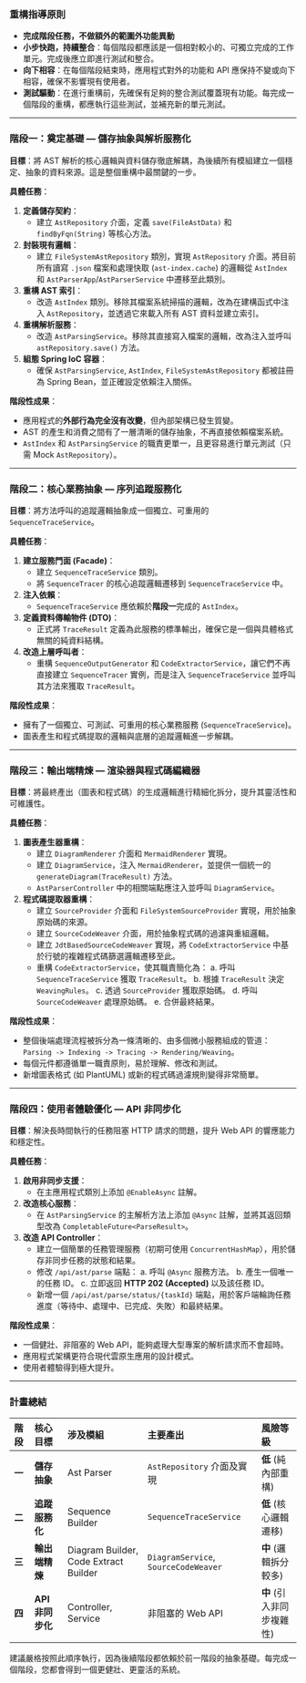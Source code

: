 
### **重構指導原則**

*   **完成階段任務，不做額外的範圍外功能異動**
*   **小步快跑，持續整合**：每個階段都應該是一個相對較小的、可獨立完成的工作單元。完成後應立即進行測試和整合。
*   **向下相容**：在每個階段結束時，應用程式對外的功能和 API 應保持不變或向下相容，確保不影響現有使用者。
*   **測試驅動**：在進行重構前，先確保有足夠的整合測試覆蓋現有功能。每完成一個階段的重構，都應執行這些測試，並補充新的單元測試。

---

### **階段一：奠定基礎 — 儲存抽象與解析服務化**

**目標**：將 AST 解析的核心邏輯與資料儲存徹底解耦，為後續所有模組建立一個穩定、抽象的資料來源。這是整個重構中最關鍵的一步。

**具體任務**：
1.  **定義儲存契約**：
    *   建立 `AstRepository` 介面，定義 `save(FileAstData)` 和 `findByFqn(String)` 等核心方法。
2.  **封裝現有邏輯**：
    *   建立 `FileSystemAstRepository` 類別，實現 `AstRepository` 介面。將目前所有讀寫 `.json` 檔案和處理快取 (`ast-index.cache`) 的邏輯從 `AstIndex` 和 `AstParserApp`/`AstParserService` 中遷移至此類別。
3.  **重構 AST 索引**：
    *   改造 `AstIndex` 類別。移除其檔案系統掃描的邏輯，改為在建構函式中注入 `AstRepository`，並透過它來載入所有 AST 資料並建立索引。
4.  **重構解析服務**：
    *   改造 `AstParsingService`。移除其直接寫入檔案的邏輯，改為注入並呼叫 `astRepository.save()` 方法。
5.  **組態 Spring IoC 容器**：
    *   確保 `AstParsingService`, `AstIndex`, `FileSystemAstRepository` 都被註冊為 Spring Bean，並正確設定依賴注入關係。

**階段性成果**：
*   應用程式的**外部行為完全沒有改變**，但內部架構已發生質變。
*   AST 的產生和消費之間有了一層清晰的儲存抽象，不再直接依賴檔案系統。
*   `AstIndex` 和 `AstParsingService` 的職責更單一，且更容易進行單元測試（只需 Mock `AstRepository`）。

---

### **階段二：核心業務抽象 — 序列追蹤服務化**

**目標**：將方法呼叫的追蹤邏輯抽象成一個獨立、可重用的 `SequenceTraceService`。

**具體任務**：
1.  **建立服務門面 (Facade)**：
    *   建立 `SequenceTraceService` 類別。
    *   將 `SequenceTracer` 的核心追蹤邏輯遷移到 `SequenceTraceService` 中。
2.  **注入依賴**：
    *   `SequenceTraceService` 應依賴於**階段一**完成的 `AstIndex`。
3.  **定義資料傳輸物件 (DTO)**：
    *   正式將 `TraceResult` 定義為此服務的標準輸出，確保它是一個與具體格式無關的純資料結構。
4.  **改造上層呼叫者**：
    *   重構 `SequenceOutputGenerator` 和 `CodeExtractorService`，讓它們不再直接建立 `SequenceTracer` 實例，而是注入 `SequenceTraceService` 並呼叫其方法來獲取 `TraceResult`。

**階段性成果**：
*   擁有了一個獨立、可測試、可重用的核心業務服務 (`SequenceTraceService`)。
*   圖表產生和程式碼提取的邏輯與底層的追蹤邏輯進一步解耦。

---

### **階段三：輸出端精煉 — 渲染器與程式碼編織器**

**目標**：將最終產出（圖表和程式碼）的生成邏輯進行精細化拆分，提升其靈活性和可維護性。

**具體任務**：
1.  **圖表產生器重構**：
    *   建立 `DiagramRenderer` 介面和 `MermaidRenderer` 實現。
    *   建立 `DiagramService`，注入 `MermaidRenderer`，並提供一個統一的 `generateDiagram(TraceResult)` 方法。
    *   `AstParserController` 中的相關端點應注入並呼叫 `DiagramService`。
2.  **程式碼提取器重構**：
    *   建立 `SourceProvider` 介面和 `FileSystemSourceProvider` 實現，用於抽象原始碼的來源。
    *   建立 `SourceCodeWeaver` 介面，用於抽象程式碼的過濾與重組邏輯。
    *   建立 `JdtBasedSourceCodeWeaver` 實現，將 `CodeExtractorService` 中基於行號的複雜程式碼篩選邏輯遷移至此。
    *   重構 `CodeExtractorService`，使其職責簡化為：
        a. 呼叫 `SequenceTraceService` 獲取 `TraceResult`。
        b. 根據 `TraceResult` 決定 `WeavingRules`。
        c. 透過 `SourceProvider` 獲取原始碼。
        d. 呼叫 `SourceCodeWeaver` 處理原始碼。
        e. 合併最終結果。

**階段性成果**：
*   整個後端處理流程被拆分為一條清晰的、由多個微小服務組成的管道：`Parsing -> Indexing -> Tracing -> Rendering/Weaving`。
*   每個元件都遵循單一職責原則，易於理解、修改和測試。
*   新增圖表格式 (如 PlantUML) 或新的程式碼過濾規則變得非常簡單。

---

### **階段四：使用者體驗優化 — API 非同步化**

**目標**：解決長時間執行的任務阻塞 HTTP 請求的問題，提升 Web API 的響應能力和穩定性。

**具體任務**：
1.  **啟用非同步支援**：
    *   在主應用程式類別上添加 `@EnableAsync` 註解。
2.  **改造核心服務**：
    *   在 `AstParsingService` 的主解析方法上添加 `@Async` 註解，並將其返回類型改為 `CompletableFuture<ParseResult>`。
3.  **改造 API Controller**：
    *   建立一個簡單的任務管理服務（初期可使用 `ConcurrentHashMap`），用於儲存非同步任務的狀態和結果。
    *   修改 `/api/ast/parse` 端點：
        a. 呼叫 `@Async` 服務方法。
        b. 產生一個唯一的任務 ID。
        c. 立即返回 **HTTP 202 (Accepted)** 以及該任務 ID。
    *   新增一個 `/api/ast/parse/status/{taskId}` 端點，用於客戶端輪詢任務進度（等待中、處理中、已完成、失敗）和最終結果。

**階段性成果**：
*   一個健壯、非阻塞的 Web API，能夠處理大型專案的解析請求而不會超時。
*   應用程式架構更符合現代雲原生應用的設計模式。
*   使用者體驗得到極大提升。

---

### **計畫總結**

| 階段 | 核心目標 | 涉及模組 | 主要產出 | 風險等級 |
| :--- | :--- | :--- | :--- | :--- |
| **一** | **儲存抽象** | Ast Parser | `AstRepository` 介面及實現 | **低** (純內部重構) |
| **二** | **追蹤服務化** | Sequence Builder | `SequenceTraceService` | **低** (核心邏輯遷移) |
| **三** | **輸出端精煉** | Diagram Builder, Code Extract Builder | `DiagramService`, `SourceCodeWeaver` | **中** (邏輯拆分較多) |
| **四** | **API 非同步化** | Controller, Service | 非阻塞的 Web API | **中** (引入非同步複雜性) |

建議嚴格按照此順序執行，因為後續階段都依賴於前一階段的抽象基礎。每完成一個階段，您都會得到一個更健壯、更靈活的系統。